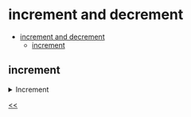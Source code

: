 # increment and decrement

- [increment and decrement](#increment-and-decrement)
  - [increment](#increment)
 
## increment
<details>
<summary>Increment</summary>

### description
Write the `sum` function that returns the sum of three values of variables, where each is increased by one. Use variables `a`, `b` and `c` as function parameters.

Remember the difference between prefix and postfix increment.

### examples
**Sample Input 1:**
```
1 7 -4
```

**Sample Output 1:**
```
7
```

**Sample Input 2:**
```
5 5 5
```

**Sample Output 2:**
```
18
```

### solution
[increment.js](./increment.js)

</details>

[<<](../../../README.md)
<!--
:%s/\(Sample \(Input\|Output\) \d:\)\n\(.*\)/```\r\r**\1**\r```\3/gc
-->
